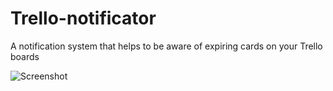 # Trello-notificator
A notification system that helps to be aware of expiring cards on your Trello boards

![Screenshot](https://raw.githubusercontent.com/Dorrator/Trello-notificator/master/images/img1.jpg)
